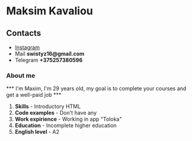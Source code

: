 # Maksim Kavaliou
## Contacts
- [Instagram](https://www.instagram.com/swistyz/)
- Mail __swistyz16@gmail.com__
- Telegram __+375257380596__
### About me
*** I'm Maxim, I'm 29 years old, my goal is to complete your courses and get a well-paid job ***

1. __Skills__ - Introductory HTML
2. __Code examples__ - Don't have any
3. __Work expirience__ - Working in app "Toloka"
4. __Education__ - Incomplete higher education
5. __English level__ - A2